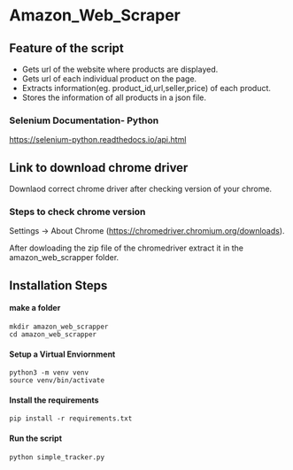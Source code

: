 # Amazon_Web_Scraper

## Feature of the script

- Gets url of the website where products are displayed.
- Gets url of each individual product on the page.
- Extracts information(eg. product_id,url,seller,price) of each product.
- Stores the information of all products in a json file.

### Selenium Documentation- Python
https://selenium-python.readthedocs.io/api.html

## Link to download chrome driver
Downlaod correct chrome driver after checking version of your chrome. 
### Steps to check chrome version
Settings -> About Chrome
(https://chromedriver.chromium.org/downloads).

After dowloading the zip file of the chromedriver extract it in the amazon_web_scrapper folder.

## Installation Steps

#### make a folder
```
mkdir amazon_web_scrapper
cd amazon_web_scrapper
```

#### Setup a Virtual Enviornment
```
python3 -m venv venv
source venv/bin/activate
```
#### Install the requirements
```
pip install -r requirements.txt
```

#### Run the script
```
python simple_tracker.py
```

